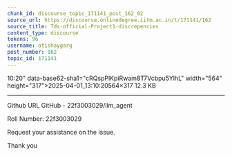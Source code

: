 ```yaml
---
chunk_id: discourse_topic_171141_post_162_02
source_url: https://discourse.onlinedegree.iitm.ac.in/t/171141/162
source_title: Tds-official-Project1-discrepencies
content_type: discourse
tokens: 96
username: atishaygarg
post_number: 162
topic_id: 171141
---
```


10:20" data-base62-sha1="cRQspPlKpiRwam8T7Vcbpu5YlhL" width="564" height="317">2025-04-01_13:10:20564×317 12.3 KB

---

Github URL GitHub - 22f3003029/llm_agent

Roll Number: 22f3003029

Request your assistance on the issue.

Thank you
